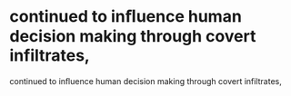 # continued to inﬂuence human decision making through covert infiltrates,

continued to inﬂuence human decision making through covert infiltrates,
